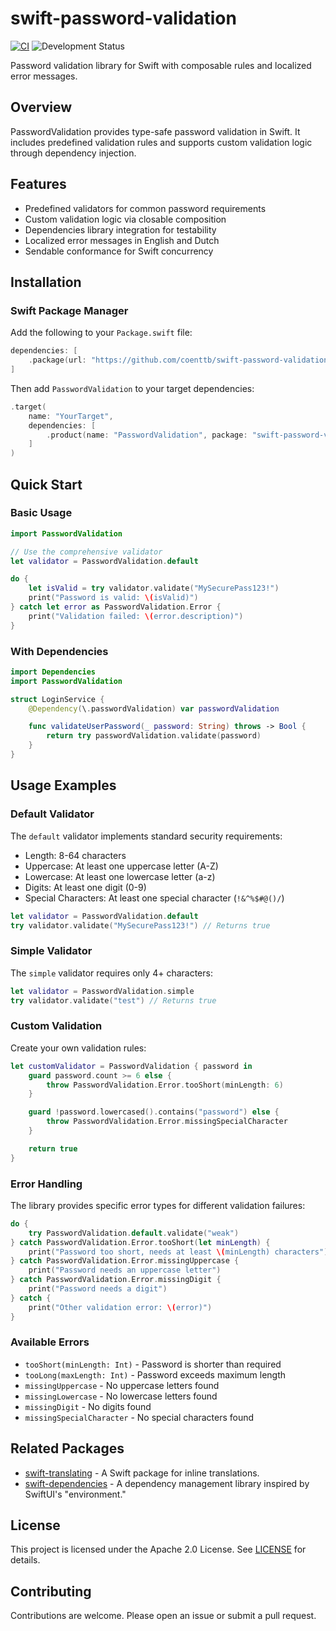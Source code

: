 # swift-password-validation

[![CI](https://github.com/coenttb/swift-password-validation/workflows/CI/badge.svg)](https://github.com/coenttb/swift-password-validation/actions/workflows/ci.yml)
![Development Status](https://img.shields.io/badge/status-active--development-blue.svg)

Password validation library for Swift with composable rules and localized error messages.

## Overview

PasswordValidation provides type-safe password validation in Swift. It includes predefined validation rules and supports custom validation logic through dependency injection.

## Features

- Predefined validators for common password requirements
- Custom validation logic via closable composition
- Dependencies library integration for testability
- Localized error messages in English and Dutch
- Sendable conformance for Swift concurrency

## Installation

### Swift Package Manager

Add the following to your `Package.swift` file:

```swift
dependencies: [
    .package(url: "https://github.com/coenttb/swift-password-validation.git", from: "0.0.1")
]
```

Then add `PasswordValidation` to your target dependencies:

```swift
.target(
    name: "YourTarget",
    dependencies: [
        .product(name: "PasswordValidation", package: "swift-password-validation")
    ]
)
```

## Quick Start

### Basic Usage

```swift
import PasswordValidation

// Use the comprehensive validator
let validator = PasswordValidation.default

do {
    let isValid = try validator.validate("MySecurePass123!")
    print("Password is valid: \(isValid)")
} catch let error as PasswordValidation.Error {
    print("Validation failed: \(error.description)")
}
```

### With Dependencies

```swift
import Dependencies
import PasswordValidation

struct LoginService {
    @Dependency(\.passwordValidation) var passwordValidation

    func validateUserPassword(_ password: String) throws -> Bool {
        return try passwordValidation.validate(password)
    }
}
```

## Usage Examples

### Default Validator

The `default` validator implements standard security requirements:

- Length: 8-64 characters
- Uppercase: At least one uppercase letter (A-Z)
- Lowercase: At least one lowercase letter (a-z)
- Digits: At least one digit (0-9)
- Special Characters: At least one special character (`!&^%$#@()/`)

```swift
let validator = PasswordValidation.default
try validator.validate("MySecurePass123!") // Returns true
```

### Simple Validator

The `simple` validator requires only 4+ characters:

```swift
let validator = PasswordValidation.simple
try validator.validate("test") // Returns true
```

### Custom Validation

Create your own validation rules:

```swift
let customValidator = PasswordValidation { password in
    guard password.count >= 6 else {
        throw PasswordValidation.Error.tooShort(minLength: 6)
    }

    guard !password.lowercased().contains("password") else {
        throw PasswordValidation.Error.missingSpecialCharacter
    }

    return true
}
```

### Error Handling

The library provides specific error types for different validation failures:

```swift
do {
    try PasswordValidation.default.validate("weak")
} catch PasswordValidation.Error.tooShort(let minLength) {
    print("Password too short, needs at least \(minLength) characters")
} catch PasswordValidation.Error.missingUppercase {
    print("Password needs an uppercase letter")
} catch PasswordValidation.Error.missingDigit {
    print("Password needs a digit")
} catch {
    print("Other validation error: \(error)")
}
```

### Available Errors

- `tooShort(minLength: Int)` - Password is shorter than required
- `tooLong(maxLength: Int)` - Password exceeds maximum length
- `missingUppercase` - No uppercase letters found
- `missingLowercase` - No lowercase letters found
- `missingDigit` - No digits found
- `missingSpecialCharacter` - No special characters found

## Related Packages

- [swift-translating](https://github.com/coenttb/swift-translating) - A Swift package for inline translations.
- [swift-dependencies](https://github.com/pointfreeco/swift-dependencies) - A dependency management library inspired by SwiftUI's "environment."

## License

This project is licensed under the Apache 2.0 License. See [LICENSE](LICENSE) for details.

## Contributing

Contributions are welcome. Please open an issue or submit a pull request.
